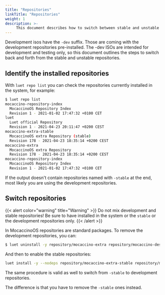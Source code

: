 ```yaml
---
title: "Repositories"
linkTitle: "Repositories"
weight: 1
description: >-
     This document describes how to switch between stable and unstable repositories
---
```


Development isos have the `-dev` suffix. Those are coming with the development repositories pre-installed. The -dev ISOs
are intended for development and testing only, so this document outlines the steps to switch back and forth from the stable and unstable repositories.

## Identify the installed repositories

With `luet repo list` you can check the repositories currently installed in the system, for example:


```bash
$ luet repo list       
mocaccino-repository-index
  MocaccinoOS Repository Index
  Revision 1 - 2021-01-02 17:47:32 +0100 CET
luet
  Luet official Repository
  Revision 1 - 2021-04-23 20:11:47 +0200 CEST
mocaccino-extra-stable
  MocaccinoOS extra Repository (stable)
  Revision 178 - 2021-04-23 18:35:14 +0200 CEST
mocaccino-extra
  MocaccinoOS extra Repository
  Revision 178 - 2021-04-23 18:35:14 +0200 CEST
mocaccino-repository-index
  MocaccinoOS Repository Index
  Revision 1 - 2021-01-02 17:47:32 +0100 CET
```

If the output doesn't contain repositories named with `-stable` at the end, most likely you are using the development repositories.

## Switch repositories


{{< alert color="warning" title="Warning" >}}
Do not mix development and stable repositories! Be sure to have installed in the system or the `stable` or the development repositories only.
{{< /alert >}}

In MocaccinoOS repositories are standard packages. To remove the development repositories, you can:

```bash
$ luet uninstall -y repository/mocaccino-extra repository/mocaccino-desktop repository/mocaccino-os-commons
```

And then to enable the stable repositories:

```bash
luet install -y --nodeps repository/mocaccino-extra-stable repository/mocaccino-desktop-stable repository/mocaccino-os-commons-stable
```

The same procedure is valid as well to switch from `-stable` to development repositories. 

The difference is that you have to remove the `-stable` ones instead.

